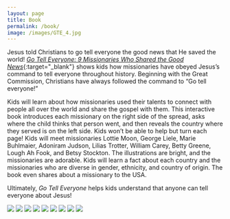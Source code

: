 ```yaml
---
layout: page
title: Book
permalink: /book/
image: /images/GTE_4.jpg
---
```

Jesus told Christians to go tell everyone the good news that He saved the world! [*Go Tell Everyone: 9 Missionaries Who Shared the Good News*](https://amzn.to/480Oieo){:target="_blank"} shows kids how missionaries have obeyed Jesus’s command to tell everyone throughout history. Beginning with the Great Commission, Christians have always followed the command to “Go tell everyone!”

Kids will learn about how missionaries used their talents to connect with people all over the world and share the gospel with them. This interactive book introduces each missionary on the right side of the spread, asks where the child thinks that person went, and then reveals the country where they served is on the left side. Kids won’t be able to help but turn each page! Kids will meet missionaries Lottie Moon, George Liele, Marie Buhlmaier, Adoniram Judson, Lilias Trotter, William Carey, Betty Greene, Lough Ah Fook, and Betsy Stockton. The illustrations are bright, and the missionaries are adorable. Kids will learn a fact about each country and the missionaries who are diverse in gender, ethnicity, and country of origin. The book even shares about a missionary to the USA.

Ultimately, *Go Tell Everyone* helps kids understand that anyone can tell everyone about Jesus!

<div class="gallery-box">
  <div class="gallery">
    <img src="/images/GTE_1.jpg">
    <img src="/images/GTE_10.jpg">
    <img src="/images/GTE_11.jpg">
    <img src="/images/GTE_12.jpg">
    <img src="/images/GTE_13.jpg">
    <img src="/images/GTE_14.jpg">
    <img src="/images/GTE_15.jpg">
    <img src="/images/GTE_16.jpg">
    <img src="/images/GTE_17.jpg">
  </div>
</div>
